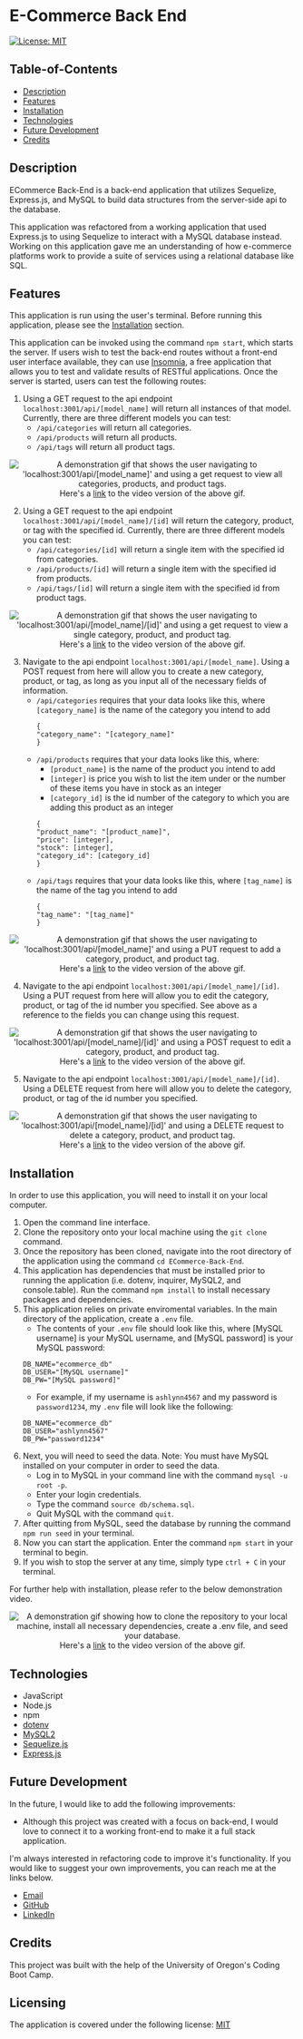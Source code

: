 # E-Commerce Back End

[![License: MIT](https://img.shields.io/badge/License-MIT-yellow.svg)](https://opensource.org/licenses/MIT)

## Table-of-Contents

- [Description](#description)
- [Features](#features)
- [Installation](#installation)
- [Technologies](#technologies)
- [Future Development](#future-development)
- [Credits](#credits)

## Description

ECommerce Back-End is a back-end application that utilizes Sequelize, Express.js, and MySQL to build data structures from the server-side api to the database.

This application was refactored from a working application that used Express.js to using Sequelize to interact with a MySQL database instead. Working on this application gave me an understanding of how e-commerce platforms work to provide a suite of services using a relational database like SQL.

## Features

This application is run using the user's terminal. Before running this application, please see the [Installation](#installation) section.

This application can be invoked using the command `npm start`, which starts the server. If users wish to test the back-end routes without a front-end user interface available, they can use [Insomnia](https://insomnia.rest/), a free application that allows you to test and validate results of RESTful applications. Once the server is started, users can test the following routes:

1. Using a GET request to the api endpoint `localhost:3001/api/[model_name]` will return all instances of that model. Currently, there are three different models you can test:
   - `/api/categories` will return all categories.
   - `/api/products` will return all products.
   - `/api/tags` will return all product tags.

<p align="center">
<img alt="A demonstration gif that shows the user navigating to 'localhost:3001/api/[model_name]' and using a get request to view all categories, products, and product tags." src="./assets/images/ecommerce-backend-demo.gif"/>
<br>Here's a <a href="https://drive.google.com/file/d/19lLoBaJpxMrgWwUKjjMfoFi9moeY-ncu/view" target="_blank">link</a> to the video version of the above gif.
</p>

2. Using a GET request to the api endpoint `localhost:3001/api/[model_name]/[id]` will return the category, product, or tag with the specified id. Currently, there are three different models you can test:
   - `/api/categories/[id]` will return a single item with the specified id from categories.
   - `/api/products/[id]` will return a single item with the specified id from products.
   - `/api/tags/[id]` will return a single item with the specified id from product tags.

<p align="center">
<img alt="A demonstration gif that shows the user navigating to 'localhost:3001/api/[model_name]/[id]' and using a get request to view a single category, product, and product tag." src="./assets/images/ecommerce-backend-demo-2.gif"/>
<br>Here's a <a href="https://drive.google.com/file/d/1TaO2wT7NRhTh6nVHuB9CxYZfK7K9oawq/view" target="_blank">link</a> to the video version of the above gif.
</p>

3. Navigate to the api endpoint `localhost:3001/api/[model_name]`. Using a POST request from here will allow you to create a new category, product, or tag, as long as you input all of the necessary fields of information.
   - `/api/categories` requires that your data looks like this, where `[category_name]` is the name of the category you intend to add
     ```
     {
     "category_name": "[category_name]"
     }
     ```
   - `/api/products` requires that your data looks like this, where:
     - `[product_name]` is the name of the product you intend to add
     - `[integer]` is price you wish to list the item under or the number of these items you have in stock as an integer
     - `[category_id]` is the id number of the category to which you are adding this product as an integer
     ```
     {
     "product_name": "[product_name]",
     "price": [integer],
     "stock": [integer],
     "category_id": [category_id]
     }
     ```
   - `/api/tags` requires that your data looks like this, where `[tag_name]` is the name of the tag you intend to add
     ```
     {
     "tag_name": "[tag_name]"
     }
     ```

<p align="center">
<img alt="A demonstration gif that shows the user navigating to 'localhost:3001/api/[model_name]' and using a PUT request to add a category, product, and product tag." src="./assets/images/ecommerce-backend-demo-3.gif"/>
<br>Here's a <a href="https://drive.google.com/file/d/1FeP2fUv_r7HJiEhKJYm_tubTJDxuOPZw/view" target="_blank">link</a> to the video version of the above gif.
</p>

4. Navigate to the api endpoint `localhost:3001/api/[model_name]/[id]`. Using a PUT request from here will allow you to edit the category, product, or tag of the id number you specified. See above as a reference to the fields you can change using this request.

<p align="center">
<img alt="A demonstration gif that shows the user navigating to 'localhost:3001/api/[model_name]/[id]' and using a POST request to edit a category, product, and product tag." src="./assets/images/ecommerce-backend-demo-4.gif"/>
<br>Here's a <a href="https://drive.google.com/file/d/1zui2RUK77eSZYgjtSrQ7TUrstkkrokZW/view" target="_blank">link</a> to the video version of the above gif.
</p>

5. Navigate to the api endpoint `localhost:3001/api/[model_name]/[id]`. Using a DELETE request from here will allow you to delete the category, product, or tag of the id number you specified.

<p align="center">
<img alt="A demonstration gif that shows the user navigating to 'localhost:3001/api/[model_name]/[id]' and using a DELETE request to delete a category, product, and product tag." src="./assets/images/ecommerce-backend-demo-5.gif"/>
<br>Here's a <a href="https://drive.google.com/file/d/1W05LPfdoADYInDLsS2XQN4sE7rciB6Ko/view" target="_blank">link</a> to the video version of the above gif.
</p>

## Installation

In order to use this application, you will need to install it on your local computer.

1. Open the command line interface.
2. Clone the repository onto your local machine using the `git clone` command.
3. Once the repository has been cloned, navigate into the root directory of the application using the command `cd ECommerce-Back-End`.
4. This application has dependencies that must be installed prior to running the application (i.e. dotenv, inquirer, MySQL2, and console.table). Run the command `npm install` to install necessary packages and dependencies.
5. This application relies on private enviromental variables. In the main directory of the application, create a `.env` file.
   - The contents of your `.env` file should look like this, where [MySQL username] is your MySQL username, and [MySQL password] is your MySQL password:
   ```
   DB_NAME="ecommerce_db"
   DB_USER="[MySQL username]"
   DB_PW="[MySQL password]"
   ```
   - For example, if my username is `ashlynn4567` and my password is `password1234`, my `.env` file will look like the following:
   ```
   DB_NAME="ecommerce_db"
   DB_USER="ashlynn4567"
   DB_PW="password1234"
   ```
6. Next, you will need to seed the data. Note: You must have MySQL installed on your computer in order to seed the data.
   - Log in to MySQL in your command line with the command `mysql -u root -p`.
   - Enter your login credentials.
   - Type the command `source db/schema.sql`.
   - Quit MySQL with the command `quit`.
7. After quitting from MySQL, seed the database by running the command `npm run seed` in your terminal.
8. Now you can start the application. Enter the command `npm start` in your terminal to begin.
9. If you wish to stop the server at any time, simply type `ctrl + C` in your terminal.

For further help with installation, please refer to the below demonstration video.

<p align="center">
<img alt="A demonstration gif showing how to clone the repository to your local machine, install all necessary dependencies, create a .env file, and seed your database." src="./assets/images/ecommerce-backend-demo-6.gif"/>
<br>Here's a <a href="https://drive.google.com/file/d/19S5PcUH87zfvVx11-8hIoBlSGw7HTY6z/view" target="_blank">link</a> to the video version of the above gif.
</p>

## Technologies

- JavaScript
- Node.js
- npm
- [dotenv](https://www.npmjs.com/package/dotenv)
- [MySQL2](https://www.npmjs.com/package/mysql2)
- [Sequelize.js](https://sequelize.org/)
- [Express.js](https://expressjs.com/)

## Future Development

In the future, I would like to add the following improvements:

- Although this project was created with a focus on back-end, I would love to connect it to a working front-end to make it a full stack application.

I'm always interested in refactoring code to improve it's functionality. If you would like to suggest your own improvements, you can reach me at the links below.

- <a href="mailto:ashleylynnsmith.dev@gmail.com">Email</a>
- <a href="https://github.com/ashlynn4567">GitHub</a>
- <a href="https://www.linkedin.com/in/ashley-lynn-smith/">LinkedIn</a>

## Credits

This project was built with the help of the University of Oregon's Coding Boot Camp.

## Licensing

The application is covered under the following license: [MIT](https://opensource.org/licenses/MIT)
